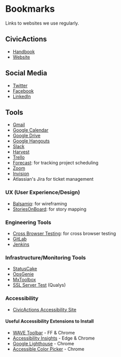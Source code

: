 # Bookmarks

Links to websites we use regularly.

## CivicActions

- [Handbook](https://github.com/CivicActions/handbook)
- [Website](https://civicactions.com/)

## Social Media

- [Twitter](https://twitter.com/CivicActions)
- [Facebook](https://www.facebook.com/CivicActions/)
- [LinkedIn](https://www.linkedin.com/company-beta/54684/)

## Tools

- [Gmail](https://mail.google.com/)
- [Google Calendar](https://calendar.google.com)
- [Google Drive](https://drive.google.com/drive/u/0/)
- [Google Hangouts](https://hangouts.google.com/)
- [Slack](https://civicactions.slack.com)
- [Harvest](https://civicactions.harvestapp.com/time#)
- [Trello](https://trello.com/)
- [Forecast](https://forecastapp.com/615047/schedule/projects): for tracking project scheduling
- [Zoom](https://zoom.us/)
- [Invision](https://www.invisionapp.com/home)
- Atlassian's Jira for ticket management

### UX (User Experience/Design)

- [Balsamiq](https://www.mybalsamiq.com/login): for wireframing
- [StoriesOnBoard](https://app.storiesonboard.com/login): for story mapping

### Engineering Tools

- [Cross Browser Testing](https://crossbrowsertesting.com): for cross browser testing
- [GitLab](https://git.civicactions.net/)
- [Jenkins](http://ci.civicactions.net/)

### Infrastructure/Monitoring Tools

- [StatusCake](https://app.statuscake.com/YourStatus.php)
- [OpsGenie](https://app.opsgenie.com/alert)
- [MxToolbox](https://mxtoolbox.com/SuperTool.aspx)
- [SSL Server Test](https://www.ssllabs.com/ssltest/) (Qualys)

### Accessibility

- [CivicActions Accessibility Site](https://accessibility.civicactions.com)

#### Useful Accessibility Extensions to Install

- [WAVE Toolbar](https://wave.webaim.org/) - FF & Chrome
- [Accessibility Insights](https://accessibilityinsights.io/) - Edge & Chrome
- [Google Lighthouse](https://developers.google.com/web/tools/lighthouse/) - Chrome
- [Accessible Color Picker](https://chrome.google.com/webstore/detail/accessible-color-picker/bgfhbflmeekopanooidljpnmnljdihld) - Chrome
